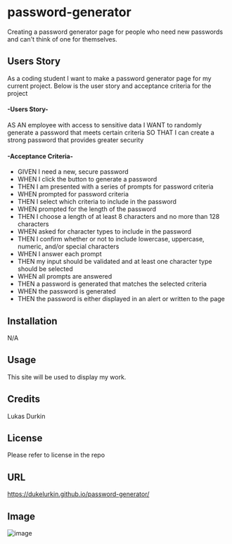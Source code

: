 # password-generator
Creating a password generator page for people who need new passwords and can't think of one for themselves.




## Users Story
As a coding student I want to make a password generator page for my current project. 
Below is the user story and acceptance criteria for the project

#### -Users Story-
AS AN employee with access to sensitive data
I WANT to randomly generate a password that meets certain criteria
SO THAT I can create a strong password that provides greater security

#### -Acceptance Criteria-

* GIVEN I need a new, secure password
* WHEN I click the button to generate a password
* THEN I am presented with a series of prompts for password criteria
* WHEN prompted for password criteria
* THEN I select which criteria to include in the password
* WHEN prompted for the length of the password
* THEN I choose a length of at least 8 characters and no more than 128 characters
* WHEN asked for character types to include in the password
* THEN I confirm whether or not to include lowercase, uppercase, numeric, and/or special characters
* WHEN I answer each prompt
* THEN my input should be validated and at least one character type should be selected
* WHEN all prompts are answered
* THEN a password is generated that matches the selected criteria
* WHEN the password is generated
* THEN the password is either displayed in an alert or written to the page




## Installation

N/A

## Usage

This site will be used to display my work.

## Credits

Lukas Durkin

## License
Please refer to license in the repo

## URL
https://dukelurkin.github.io/password-generator/

## Image
![image](./assets/images/portfolio-page-image.png)

